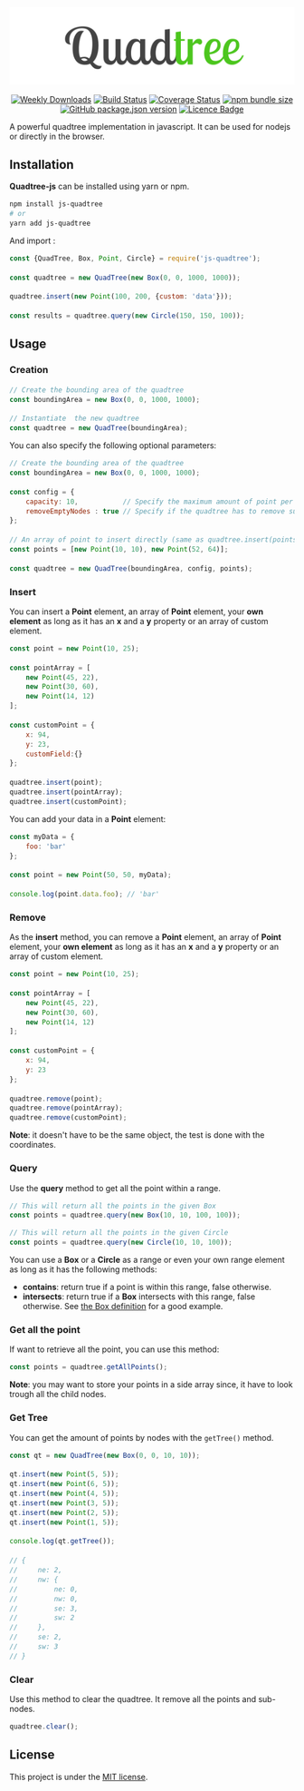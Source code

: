 
<p align="center">
    <img src=".github/logo.png" alt="logo">
</p>


<p align="center">
    <a href="https://www.npmjs.com/package/js-quadtree"><img src="https://img.shields.io/npm/dw/js-quadtree.svg" alt="Weekly Downloads" /></a>
    <a href="https://travis-ci.com/CorentinTh/quadtree-js"><img src="https://travis-ci.com/CorentinTh/quadtree-js.svg?branch=master" alt="Build Status" /></a>
    <a href='https://coveralls.io/github/CorentinTh/quadtree-js?branch=master'><img src='https://coveralls.io/repos/github/CorentinTh/quadtree-js/badge.svg?branch=master' alt='Coverage Status' /></a>
    <a href="https://www.npmjs.com/package/js-quadtree"><img src="https://img.shields.io/bundlephobia/minzip/js-quadtree.svg" alt="npm bundle size" /></a>
    <a href="https://www.npmjs.com/package/js-quadtree"><img src="https://img.shields.io/github/package-json/v/CorentinTh/quadtree-js.svg" alt="GitHub package.json version" /></a>
    <a href='LICENCE'><img src="https://img.shields.io/github/license/CorentinTh/quadtree-js.svg" alt="Licence Badge" /></a>
</p>



A powerful quadtree implementation in javascript. It can be used for nodejs or directly in the browser.

## Installation

**Quadtree-js** can be installed using yarn or npm.

```bash
npm install js-quadtree
# or
yarn add js-quadtree
```

And import :

```javascript
const {QuadTree, Box, Point, Circle} = require('js-quadtree');

const quadtree = new QuadTree(new Box(0, 0, 1000, 1000));

quadtree.insert(new Point(100, 200, {custom: 'data'}));

const results = quadtree.query(new Circle(150, 150, 100));
```

## Usage
### Creation
```javascript
// Create the bounding area of the quadtree
const boundingArea = new Box(0, 0, 1000, 1000);

// Instantiate  the new quadtree
const quadtree = new QuadTree(boundingArea);
```

You can also specify the following optional parameters:
```javascript
// Create the bounding area of the quadtree
const boundingArea = new Box(0, 0, 1000, 1000);

const config = {
    capacity: 10,           // Specify the maximum amount of point per node (default: 4)
    removeEmptyNodes : true // Specify if the quadtree has to remove subnodes if they are empty (default: false).
};

// An array of point to insert directly (same as quadtree.insert(points) )
const points = [new Point(10, 10), new Point(52, 64)];

const quadtree = new QuadTree(boundingArea, config, points);
```

### Insert

You can insert a **Point** element, an array of **Point** element, your **own element** as long as it has an **x** and a **y** property or an array of custom element.

```javascript
const point = new Point(10, 25);

const pointArray = [
    new Point(45, 22),
    new Point(30, 60),
    new Point(14, 12)
];

const customPoint = {
    x: 94,
    y: 23,
    customField:{}
};

quadtree.insert(point);
quadtree.insert(pointArray);
quadtree.insert(customPoint);
```

You can add your data in a **Point** element:
```javascript
const myData = {
    foo: 'bar'
};

const point = new Point(50, 50, myData);

console.log(point.data.foo); // 'bar'
```

### Remove

As the **insert** method, you can remove a **Point** element, an array of **Point** element, your **own element** as long as it has an **x** and a **y** property or an array of custom element.

```javascript
const point = new Point(10, 25);

const pointArray = [
    new Point(45, 22),
    new Point(30, 60),
    new Point(14, 12)
];

const customPoint = {
    x: 94,
    y: 23
};

quadtree.remove(point);
quadtree.remove(pointArray);
quadtree.remove(customPoint);
```

**Note**: it doesn't have to be the same object, the test is done with the coordinates.

### Query

Use the **query** method to get all the point within a range.


```javascript
// This will return all the points in the given Box
const points = quadtree.query(new Box(10, 10, 100, 100));
```

```javascript
// This will return all the points in the given Circle
const points = quadtree.query(new Circle(10, 10, 100));
```

You can use a **Box** or a **Circle** as a range or even your own range element as long as it has the following methods:
* **contains**: return true if a point is within this range, false otherwise.
* **intersects**: return true if a **Box** intersects with this range, false otherwise.
See [the Box definition](src/Box.js) for a good example.

### Get all the point

If want to retrieve all the point, you can use this method:

```javascript
const points = quadtree.getAllPoints();
```

**Note**: you may want to store your points in a side array since, it have to look trough all the child nodes.

### Get Tree

You can get the amount of points by nodes with the `getTree()` method.

```javascript
const qt = new QuadTree(new Box(0, 0, 10, 10));

qt.insert(new Point(5, 5));
qt.insert(new Point(6, 5));
qt.insert(new Point(4, 5));
qt.insert(new Point(3, 5));
qt.insert(new Point(2, 5));
qt.insert(new Point(1, 5));

console.log(qt.getTree());

// {
//     ne: 2, 
//     nw: {
//         ne: 0, 
//         nw: 0, 
//         se: 3, 
//         sw: 2
//     }, 
//     se: 2,
//     sw: 3
// }
```

### Clear

Use this method to clear the quadtree. It remove all the points and sub-nodes.

```javascript
quadtree.clear();
```

## License

This project is under the [MIT license](LICENSE).
